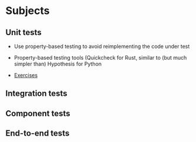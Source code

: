 # Subjects

## Unit tests
- Use property-based testing to avoid reimplementing the code under test
- Property-based testing tools (Quickcheck for Rust, similar to (but much simpler than) Hypothesis for Python

- [Exercises](exercises.md)


## Integration tests

## Component tests

## End-to-end tests
